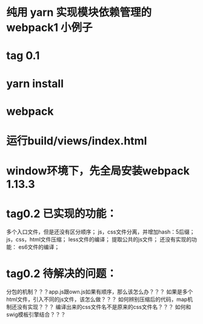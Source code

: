 # 纯用 yarn 实现模块依赖管理的 webpack1 小例子
# tag 0.1
# yarn install
# webpack
# 运行build/views/index.html
# window环境下，先全局安装webpack 1.13.3

# tag0.2 已实现的功能：
多个入口文件，但是还没有区分顺序；
js，css文件分离，并增加hash：5后缀；
js，css，html文件压缩；
less文件的编译；
提取公共的js文件；
还没有实现的功能：
es6文件的编译；

# tag0.2 待解决的问题：
分包的机制？？？app.js跟own.js如果有顺序，那么该怎么办？？？
如果是多个html文件，引入不同的js文件，该怎么做？？？
如何辨别压缩后的代码，map机制还没有实现？？？
编译出来的css文件名不是原来的css文件名？？？
如何和swig模板引擎结合？？？
